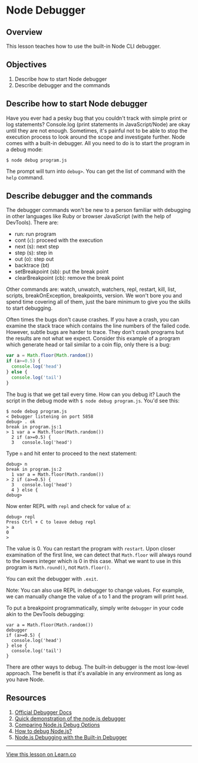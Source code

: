# Node Debugger

## Overview

This lesson teaches how to use the built-in Node CLI debugger.

## Objectives

1. Describe how to start Node debugger
1. Describe debugger and the commands

## Describe how to start Node debugger

Have you ever had a pesky bug that you couldn't track with simple print or log statements? Console.log (print statements in JavaScript/Node) are okay until they are not enough. Sometimes, it's painful not to be able to stop the execution process to look around the scope and investigate further. Node comes with a built-in debugger. All you need to do is to start the program in a debug mode:

```
$ node debug program.js
```

The prompt will turn into `debug>`. You can get the list of command with the `help` command.

## Describe debugger and the commands

The debugger commands won't be new to a person familiar with debugging in other languages like Ruby or browser JavaScript (with the help of DevTools). There are:

* run: run program
* cont (`c`): proceed with the execution
* next (s): next step
* step (s): step in
* out (o): step out
* backtrace (bt) 
* setBreakpoint (sb): put the break point
* clearBreakpoint (cb): remove the break point

Other commands are: watch, unwatch, watchers, repl, restart, kill, list, scripts, breakOnException, breakpoints, version. We won't bore you and spend time covering all of them, just the bare minimum to give you the skills to start debugging. 

Often times the bugs don't cause crashes. If you have a crash, you can examine the stack trace which contains the line numbers of the failed code. However, subtle bugs are harder to trace. They don't crash programs but the results are not what we expect. Consider this example of a program which generate head or tail similar to a coin flip, only there is a bug:

```js
var a = Math.floor(Math.random())
if (a>=0.5) {
  console.log('head')
} else {
  console.log('tail')
}
```

The bug is that we get tail every time. How can you debug it? Lauch the script in the debug mode with `$ node debug program.js`. You'd see this:

```
$ node debug program.js
< Debugger listening on port 5858
debug> . ok
break in program.js:1
> 1 var a = Math.floor(Math.random())
  2 if (a>=0.5) {
  3   console.log('head')
```

Type `n` and hit enter to proceed to the next statement:

```
debug> n
break in program.js:2
  1 var a = Math.floor(Math.random())
> 2 if (a>=0.5) {
  3   console.log('head')
  4 } else {
debug>
```

Now enter REPL with `repl` and check for value of `a`:

```
debug> repl
Press Ctrl + C to leave debug repl
> a
0
>
```  

The value is 0. You can restart the program with `restart`. Upon closer examination of the first line, we can detect that `Math.floor` will always round to the lowers integer which is 0 in this case. What we want to use in this program is `Math.round()`, not `Math.floor()`. 

You can exit the debugger with `.exit`.

Note: You can also use REPL in debugger to change values. For example, we can manually change the value of `a` to 1 and the program will print `head`.


To put a breakpoint programmatically, simply write `debugger` in your code akin to the DevTools debugging:

```
var a = Math.floor(Math.random())
debugger
if (a>=0.5) {
  console.log('head')
} else {
  console.log('tail')
}
```

There are other ways to debug. The built-in debugger is the most low-level approach. The benefit is that it's available in any environment as long as you have Node.


## Resources

1. [Official Debugger Docs](https://nodejs.org/dist/latest-v5.x/docs/api/debugger.html)
1. [Quick demonstration of the node.js debugger](https://www.youtube.com/watch?v=V1vwGDVtAkM)
2. [Comparing Node.js Debug Options](http://spin.atomicobject.com/2015/09/25/debug-node-js)
3. [How to debug Node.js?](http://www.100percentjs.com/best-way-debug-node-js)
4. [Node.js Debugging with the Built-in Debugger](http://technosophos.com/2011/10/28/nodejs-debugging-built-debugger.html)

---

<a href='https://learn.co/lessons/node-overview' data-visibility='hidden'>View this lesson on Learn.co</a>
